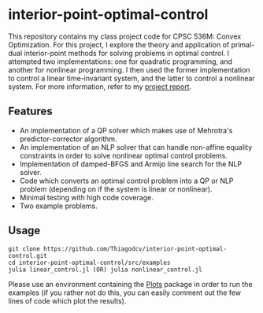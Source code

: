 # interior-point-optimal-control
This repository contains my class project code for CPSC 536M: Convex Optimization. For this project, I explore the theory and application of primal-dual interior-point methods for solving problems in optimal control. I attempted two implementations: one for quadratic programming, and another for nonlinear programming. I then used the former implementation to control a linear time-invariant system, and the latter to control a nonlinear system. For more information, refer to my [project report](./report.pdf).

## Features
- An implementation of a QP solver which makes use of Mehrotra's predictor-corrector algorithm.
- An implementation of an NLP solver that can handle non-affine equality constraints in order to solve nonlinear optimal control problems.
- Implementation of damped-BFGS and Armijo line search for the NLP solver.
- Code which converts an optimal control problem into a QP or NLP problem (depending on if the system is linear or nonlinear).
- Minimal testing with high code coverage.
- Two example problems.

## Usage
```shell
git clone https://github.com/Thiagodcv/interior-point-optimal-control.git
cd interior-point-optimal-control/src/examples
julia linear_control.jl (OR) julia nonlinear_control.jl
```
Please use an environment containing the [Plots](https://docs.juliaplots.org/stable/) package in order to run the examples (if you rather not do this, you can easily comment out the few lines of code which plot the results).
